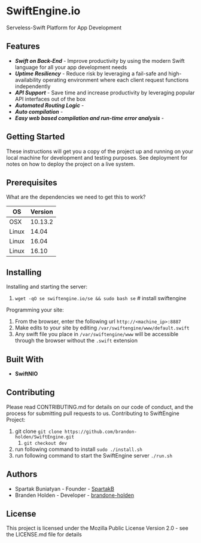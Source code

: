 # SwiftEngine.io
Serveless-Swift Platform for App Development

## Features
* ___Swift on Back-End___ - Improve productivity by using the modern Swift language for all your app development needs
* ___Uptime Resiliency___ - Reduce risk by leveraging a fail-safe and high-availability operating environment where each client request functions independently
* ___API Support___ - Save time and increase productivity by leveraging popular API interfaces out of the box
* ___Automated Routing Logic___ - 
* ___Auto compilation___ - 
* ___Easy web based compilation and run-time error analysis___ -

## Getting Started
These instructions will get you a copy of the project up and running on your local machine for development and testing purposes. See deployment for notes on how to deploy the project on a live system.

## Prerequisites
What are the dependencies we need to get this to work?  

OS  | Version
------------- | -------------
OSX | 10.13.2
Linux  | 14.04
Linux  | 16.04
Linux  | 16.10

## Installing
Installing and starting the server:
1. `wget -qO se swiftengine.io/se && sudo bash se` # install swiftengine

Programming your site:
1. From the browser, enter the following url `http://<machine_ip>:8887`
2. Make edits to your site by editing `/var/swiftengine/www/default.swift`
3. Any swift file you place in `/var/swiftengine/www` will be accessible through the browser without the `.swift` extension

## Built With
* __SwiftNIO__

## Contributing
Please read CONTRIBUTING.md for details on our code of conduct, and the process for submitting pull requests to us.
Contributing to SwiftEngine Project:

1. git clone `git clone https://github.com/brandon-holden/SwiftEngine.git`
    1. `git checkout dev`
2. run following command to install `sudo ./install.sh`
3. run following command to start the SwiftEngine server `./run.sh`

## Authors
* Spartak Buniatyan - Founder - [SpartakB](https://github.com/spartakb)
* Branden Holden - Developer - [brandone-holden](https://github.com/brandon-holden)

## License
This project is licensed under the Mozilla Public License Version 2.0 - see the LICENSE.md file for details
